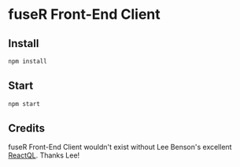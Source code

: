 # fuseR Front-End Client

## Install
```bash
npm install
```

## Start
```bash
npm start
```

## Credits

fuseR Front-End Client wouldn't exist without Lee Benson's excellent [ReactQL](https://reactql.org/). Thanks Lee!
